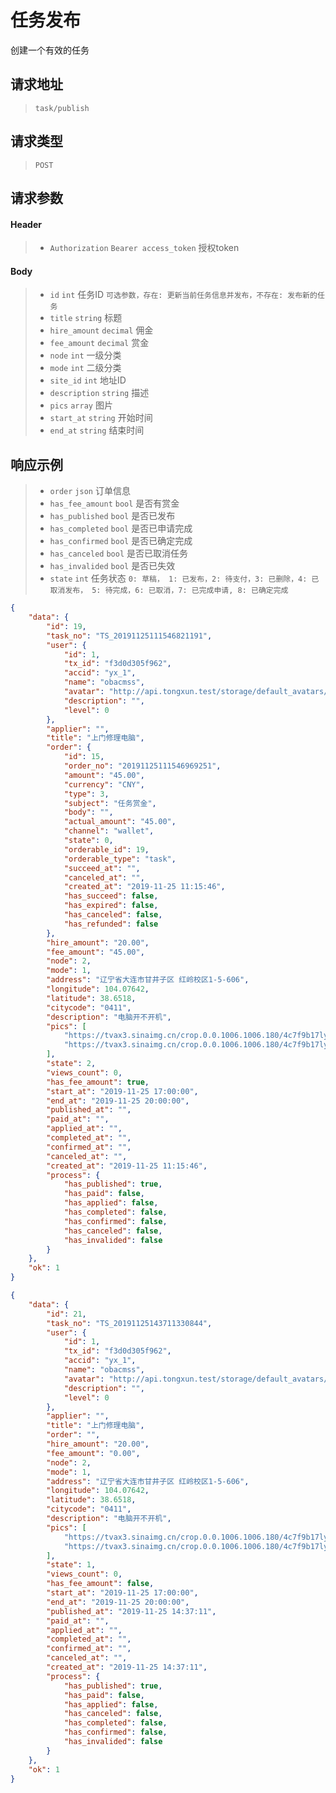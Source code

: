 # 任务发布

创建一个有效的任务

## 请求地址

> `task/publish`

## 请求类型

> `POST`

## 请求参数

#### Header

> - `Authorization` `Bearer access_token` 授权token

#### Body

> - `id` `int` 任务ID `可选参数，存在: 更新当前任务信息并发布，不存在: 发布新的任务`
> - `title` `string` 标题
> - `hire_amount` `decimal` 佣金
> - `fee_amount` `decimal` 赏金
> - `node` `int` 一级分类
> - `mode` `int` 二级分类
> - `site_id` `int` 地址ID
> - `description` `string` 描述
> - `pics` `array` 图片
> - `start_at` `string` 开始时间
> - `end_at` `string` 结束时间

## 响应示例

> - `order` `json` 订单信息
> - `has_fee_amount` `bool` 是否有赏金
> - `has_published` `bool` 是否已发布
> - `has_completed` `bool` 是否已申请完成
> - `has_confirmed` `bool` 是否已确定完成
> - `has_canceled` `bool` 是否已取消任务
> - `has_invalided` `bool` 是否已失效
> - `state` `int` 任务状态 `0: 草稿， 1: 已发布，2: 待支付，3: 已删除，4: 已取消发布， 5: 待完成，6: 已取消，7: 已完成申请, 8: 已确定完成`

```json
{
    "data": {
        "id": 19,
        "task_no": "TS_20191125111546821191",
        "user": {
            "id": 1,
            "tx_id": "f3d0d305f962",
            "accid": "yx_1",
            "name": "obacmss",
            "avatar": "http://api.tongxun.test/storage/default_avatars/pic_020.jpg",
            "description": "",
            "level": 0
        },
        "applier": "",
        "title": "上门修理电脑",
        "order": {
            "id": 15,
            "order_no": "20191125111546969251",
            "amount": "45.00",
            "currency": "CNY",
            "type": 3,
            "subject": "任务赏金",
            "body": "",
            "actual_amount": "45.00",
            "channel": "wallet",
            "state": 0,
            "orderable_id": 19,
            "orderable_type": "task",
            "succeed_at": "",
            "canceled_at": "",
            "created_at": "2019-11-25 11:15:46",
            "has_succeed": false,
            "has_expired": false,
            "has_canceled": false,
            "has_refunded": false
        },
        "hire_amount": "20.00",
        "fee_amount": "45.00",
        "node": 2,
        "mode": 1,
        "address": "辽宁省大连市甘井子区 红岭校区1-5-606",
        "longitude": 104.07642,
        "latitude": 38.6518,
        "citycode": "0411",
        "description": "电脑开不开机",
        "pics": [
            "https://tvax3.sinaimg.cn/crop.0.0.1006.1006.180/4c7f9b17ly8fwpigg780qj20ry0ryabc.jpg",
            "https://tvax3.sinaimg.cn/crop.0.0.1006.1006.180/4c7f9b17ly8fwpigg780qj20ry0ryabc.jpg"
        ],
        "state": 2,
        "views_count": 0,
        "has_fee_amount": true,
        "start_at": "2019-11-25 17:00:00",
        "end_at": "2019-11-25 20:00:00",
        "published_at": "",
        "paid_at": "",
        "applied_at": "",
        "completed_at": "",
        "confirmed_at": "",
        "canceled_at": "",
        "created_at": "2019-11-25 11:15:46",
        "process": {
            "has_published": true,
            "has_paid": false,
            "has_applied": false,
            "has_completed": false,
            "has_confirmed": false,
            "has_canceled": false,
            "has_invalided": false
        }
    },
    "ok": 1
}
```

```json
{
    "data": {
        "id": 21,
        "task_no": "TS_20191125143711330844",
        "user": {
            "id": 1,
            "tx_id": "f3d0d305f962",
            "accid": "yx_1",
            "name": "obacmss",
            "avatar": "http://api.tongxun.test/storage/default_avatars/pic_020.jpg",
            "description": "",
            "level": 0
        },
        "applier": "",
        "title": "上门修理电脑",
        "order": "",
        "hire_amount": "20.00",
        "fee_amount": "0.00",
        "node": 2,
        "mode": 1,
        "address": "辽宁省大连市甘井子区 红岭校区1-5-606",
        "longitude": 104.07642,
        "latitude": 38.6518,
        "citycode": "0411",
        "description": "电脑开不开机",
        "pics": [
            "https://tvax3.sinaimg.cn/crop.0.0.1006.1006.180/4c7f9b17ly8fwpigg780qj20ry0ryabc.jpg",
            "https://tvax3.sinaimg.cn/crop.0.0.1006.1006.180/4c7f9b17ly8fwpigg780qj20ry0ryabc.jpg"
        ],
        "state": 1,
        "views_count": 0,
        "has_fee_amount": false,
        "start_at": "2019-11-25 17:00:00",
        "end_at": "2019-11-25 20:00:00",
        "published_at": "2019-11-25 14:37:11",
        "paid_at": "",
        "applied_at": "",
        "completed_at": "",
        "confirmed_at": "",
        "canceled_at": "",
        "created_at": "2019-11-25 14:37:11",
        "process": {
            "has_published": true,
            "has_paid": false,
            "has_applied": false,
            "has_canceled": false,
            "has_completed": false,
            "has_confirmed": false,
            "has_invalided": false
        }
    },
    "ok": 1
}
```